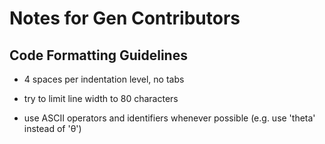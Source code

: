 # Notes for Gen Contributors

## Code Formatting Guidelines

- 4 spaces per indentation level, no tabs

- try to limit line width to 80 characters

- use ASCII operators and identifiers whenever possible (e.g. use 'theta' instead of 'θ')
